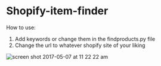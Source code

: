 # Shopify-item-finder
How to use:
1. Add keywords or change them in the findproducts.py file 
2. Change the url to whatever shopify site of your liking

![screen shot 2017-05-07 at 11 22 22 am](https://cloud.githubusercontent.com/assets/22848229/25782847/85f5de90-3317-11e7-8820-d48c8b5cff6f.png)
